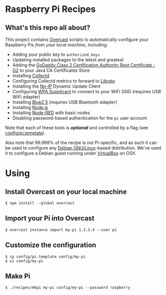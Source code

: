 Raspberry Pi Recipes
====================

## What's this repo all about?

This project contains [Overcast](http://andrewchilds.github.io/overcast/) scripts to automatically configure your Raspberry Pis _from your local machine_, including:

- Adding your public key to `authorized_keys`
- Updating installed packages to the latest and greatest
- Adding the [GoDaddy Class 2 Certification Authority Root Certificate - G2](https://certs.godaddy.com/repository) to your Java CA Certificates Store
- Installing [Collectd](https://collectd.org/)
- Configuring Collectd metrics to forward to [Librato](https://www.librato.com/)
- Installing the [No-IP](http://www.noip.com/) Dynamic Update Client
- Configuring [WPA Supplicant](http://w1.fi/wpa_supplicant/) to connect to your WiFi SSID (requires USB WiFi adapter)
- Installing [BlueZ 5](http://www.bluez.org/) (requires USB Bluetooth adapter)
- Installing [Node.js](http://nodejs.org/)
- Installing [Node-RED](http://nodered.org/) with basic nodes
- Disabling password-based authentication for the `pi` user account

Note that each of these tools is _**optional**_ and controlled by a flag (see [config/pi.template](https://github.com/garnold/raspberry-pi-recipes/blob/master/config/pi.template)).  

Also note that 99.999% of the recipe is _not_ Pi-specific, and as such it can be used to configure any [Debian GNU/Linux](https://www.debian.org/)-based distribution.  We've used it to configure a Debian guest running under [VirtualBox](https://www.virtualbox.org/) on OSX.

# Using

<!-- ## Configure your Pi

    $ sudo raspi-config

- Set time zone
- Set hostname
- Enable SSH -->

## Install Overcast on your local machine

    $ npm install --global overcast

## Import your Pi into Overcast

    $ overcast instance import my-pi 1.2.3.4 --user pi

## Customize the configuration

    $ cp config/pi.template config/my-pi
    $ vi config/my-pi

## Make Pi

    $ ./recipes/mkpi my-pi config/my-pi --password raspberry
